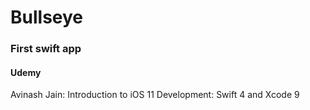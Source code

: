 # Bullseye

### First swift app

#### Udemy
Avinash Jain: Introduction to iOS 11 Development: Swift 4 and Xcode 9
